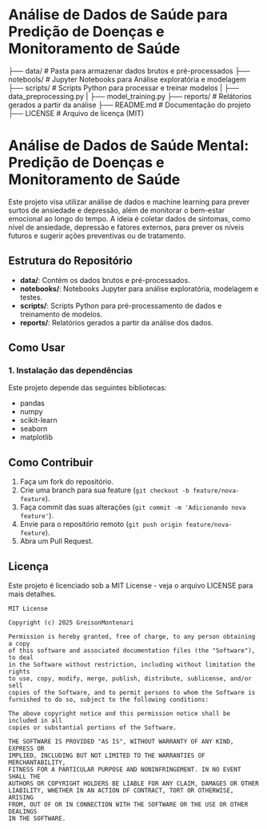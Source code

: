 # Análise de Dados de Saúde para Predição de Doenças e Monitoramento de Saúde

├── data/                    # Pasta para armazenar dados brutos e pré-processados
├── notebools/               # Jupyter Notebooks para Análise exploratória e modelagem
├── scripts/                 # Scripts Python para processar e treinar modelos
|   ├── data_preprocessing.py
|   ├── model_training.py
├── reports/                 # Relátorios gerados a partir da análise
├── README.md                # Documentação do projeto
├── LICENSE                  # Arquivo de licença (MIT)

# Análise de Dados de Saúde Mental: Predição de Doenças e Monitoramento de Saúde

Este projeto visa utilizar análise de dados e machine learning para prever surtos de ansiedade e depressão, além de monitorar o bem-estar emocional ao longo do tempo. A ideia é coletar dados de sintomas, como nível de ansiedade, depressão e fatores externos, para prever os níveis futuros e sugerir ações preventivas ou de tratamento.

## Estrutura do Repositório

- **data/**: Contém os dados brutos e pré-processados.
- **notebooks/**: Notebooks Jupyter para análise exploratória, modelagem e testes.
- **scripts/**: Scripts Python para pré-processamento de dados e treinamento de modelos.
- **reports/**: Relatórios gerados a partir da análise dos dados.

## Como Usar

### 1. Instalação das dependências
Este projeto depende das seguintes bibliotecas:
- pandas
- numpy
- scikit-learn
- seaborn
- matplotlib
## Como Contribuir
1. Faça um fork do repositório.
2. Crie uma branch para sua feature (`git checkout -b feature/nova-feature`).
3. Faça commit das suas alterações (`git commit -m 'Adicionando nova feature'`).
4. Envie para o repositório remoto (`git push origin feature/nova-feature`).
5. Abra um Pull Request.

## Licença
Este projeto é licenciado sob a MIT License - veja o arquivo LICENSE para mais detalhes.
```text
MIT License

Copyright (c) 2025 GreisonMontenari

Permission is hereby granted, free of charge, to any person obtaining a copy
of this software and associated documentation files (the "Software"), to deal
in the Software without restriction, including without limitation the rights
to use, copy, modify, merge, publish, distribute, sublicense, and/or sell
copies of the Software, and to permit persons to whom the Software is
furnished to do so, subject to the following conditions:

The above copyright notice and this permission notice shall be included in all
copies or substantial portions of the Software.

THE SOFTWARE IS PROVIDED "AS IS", WITHOUT WARRANTY OF ANY KIND, EXPRESS OR
IMPLIED, INCLUDING BUT NOT LIMITED TO THE WARRANTIES OF MERCHANTABILITY,
FITNESS FOR A PARTICULAR PURPOSE AND NONINFRINGEMENT. IN NO EVENT SHALL THE
AUTHORS OR COPYRIGHT HOLDERS BE LIABLE FOR ANY CLAIM, DAMAGES OR OTHER
LIABILITY, WHETHER IN AN ACTION OF CONTRACT, TORT OR OTHERWISE, ARISING
FROM, OUT OF OR IN CONNECTION WITH THE SOFTWARE OR THE USE OR OTHER DEALINGS
IN THE SOFTWARE.
